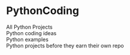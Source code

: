 # PythonCoding
All Python Projects <br>
Python coding ideas <br>
Python examples <br>
Python projects before they earn their own repo
